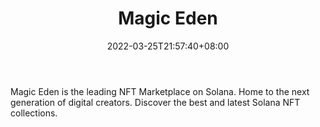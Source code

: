 ﻿---
weight: 
title: "Magic Eden"
description: "Magic Eden is the leading NFT Marketplace on Solana. Home to the next generation of digital creators. Discover the best and latest Solana NFT collections."
date: 2022-03-25T21:57:40+08:00
lastmod: 2022-03-25T16:45:40+08:00
draft: false
authors: ["Metabd"]
featuredImage: "152.jpg"
link: "https://www.magiceden.io/"
tags: ["Magic Eden","交易所"]
categories: ["navigation"]
navigation: ["交易所"]
lightgallery: true
toc: true
pinned: false
recommend: false
recommend1: false
---
Magic Eden is the leading NFT Marketplace on Solana. Home to the next generation of digital creators. Discover the best and latest Solana NFT collections.

